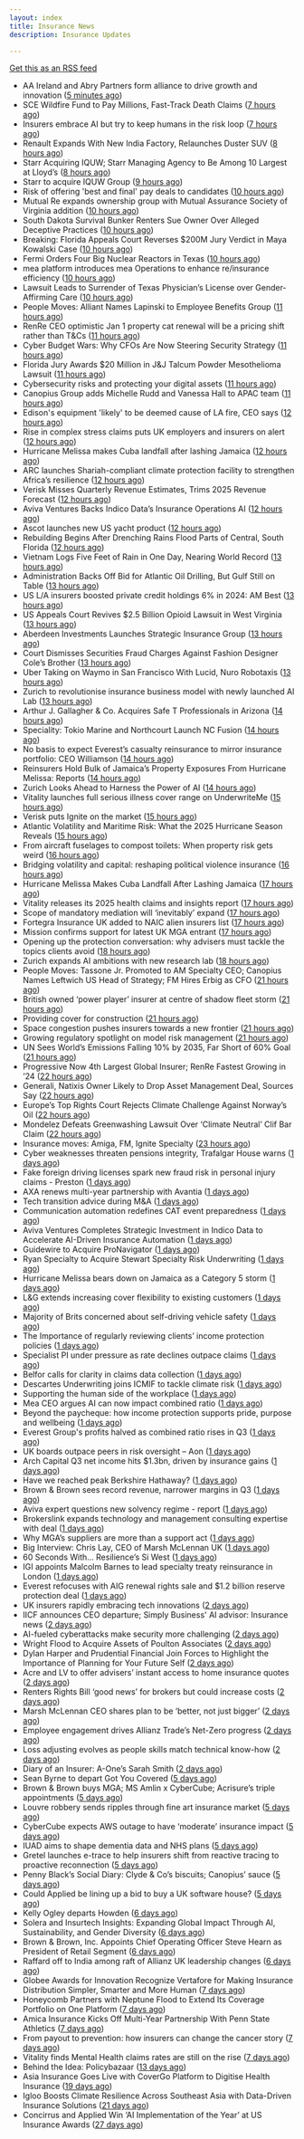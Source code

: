 ```yaml
---
layout: index
title: Insurance News
description: Insurance Updates

---
```


[Get this as an RSS feed](/insurance.rss)

<!-- news_marker starts -->
- AA Ireland and Abry Partners form alliance to drive growth and innovation ([5 minutes ago](https://www.insurancebusinessmag.com/uk/news/breaking-news/aa-ireland-and-abry-partners-form-alliance-to-drive-growth-and-innovation-554800.aspx))
- SCE Wildfire Fund to Pay Millions, Fast-Track Death Claims ([7 hours ago](https://www.insurancejournal.com/news/west/2025/10/29/845684.htm))
- Insurers embrace AI but try to keep humans in the risk loop ([7 hours ago](https://www.dig-in.com/news/insurers-embrace-ai-but-try-to-keep-humans-in-the-risk-loop))
- Renault Expands With New India Factory, Relaunches Duster SUV ([8 hours ago](https://insurance-edge.net/2025/10/29/renault-expands-with-new-india-factory-relaunches-duster-suv/))
- Starr Acquiring IQUW; Starr Managing Agency to Be Among 10 Largest at Lloyd’s ([8 hours ago](https://www.insurancejournal.com/news/international/2025/10/29/845675.htm))
- Starr to acquire IQUW Group ([9 hours ago](https://www.reinsurancene.ws/starr-to-acquire-iquw-group/))
- Risk of offering 'best and final' pay deals to candidates ([10 hours ago](https://www.insurancebusinessmag.com/uk/business-strategy/risk-of-offering-best-and-final-pay-deals-to-candidates-554768.aspx))
- Mutual Re expands ownership group with Mutual Assurance Society of Virginia addition ([10 hours ago](https://www.reinsurancene.ws/mutual-re-expands-ownership-group-with-mutual-assurance-society-of-virginia-addition/))
- South Dakota Survival Bunker Renters Sue Owner Over Alleged Deceptive Practices ([10 hours ago](https://www.insurancejournal.com/news/midwest/2025/10/29/845662.htm))
- Breaking: Florida Appeals Court Reverses $200M Jury Verdict in Maya Kowalski Case ([10 hours ago](https://www.insurancejournal.com/news/southeast/2025/10/29/845654.htm))
- Fermi Orders Four Big Nuclear Reactors in Texas ([10 hours ago](https://www.insurancejournal.com/news/southcentral/2025/10/29/845653.htm))
- mea platform introduces mea Operations to enhance re/insurance efficiency ([10 hours ago](https://www.reinsurancene.ws/mea-platform-introduces-mea-operations-to-enhance-re-insurance-efficiency/))
- Lawsuit Leads to Surrender of Texas Physician’s License over Gender-Affirming Care ([10 hours ago](https://www.insurancejournal.com/news/southcentral/2025/10/29/845648.htm))
- People Moves: Alliant Names Lapinski to Employee Benefits Group ([11 hours ago](https://www.insurancejournal.com/news/midwest/2025/10/29/845645.htm))
- RenRe CEO optimistic Jan 1 property cat renewal will be a pricing shift rather than T&Cs ([11 hours ago](https://www.reinsurancene.ws/renre-ceo-optimistic-jan-1-property-cat-renewal-will-be-a-pricing-shift-rather-than-tcs/))
- Cyber Budget Wars: Why CFOs Are Now Steering Security Strategy ([11 hours ago](https://insurance-edge.net/2025/10/29/cyber-budget-wars-why-cfos-are-now-steering-security-strategy/))
- Florida Jury Awards $20 Million in J&J Talcum Powder Mesothelioma Lawsuit ([11 hours ago](https://www.insurancejournal.com/news/southeast/2025/10/29/845584.htm))
- Cybersecurity risks and protecting your digital assets ([11 hours ago](https://www.dig-in.com/podcast/cybersecurity-risks-and-protecting-your-digital-assets))
- Canopius Group adds Michelle Rudd and Vanessa Hall to APAC team ([11 hours ago](https://www.reinsurancene.ws/canopius-group-adds-michelle-rudd-and-vanessa-hall-to-apac-team/))
- Edison's equipment 'likely' to be deemed cause of LA fire, CEO says ([12 hours ago](https://www.dig-in.com/articles/edisons-equipment-likely-to-be-deemed-cause-of-la-fire))
- Rise in complex stress claims puts UK employers and insurers on alert ([12 hours ago](https://www.insurancebusinessmag.com/uk/news/breaking-news/rise-in-complex-stress-claims-puts-uk-employers-and-insurers-on-alert-554746.aspx))
- Hurricane Melissa makes Cuba landfall after lashing Jamaica ([12 hours ago](https://www.dig-in.com/articles/hurricane-melissa-makes-cuba-landfall-after-lashing-jamaica))
- ARC launches Shariah-compliant climate protection facility to strengthen Africa’s resilience ([12 hours ago](https://www.reinsurancene.ws/arc-launches-shariah-compliant-climate-protection-facility-to-strengthen-africas-resilience/))
- Verisk Misses Quarterly Revenue Estimates, Trims 2025 Revenue Forecast ([12 hours ago](https://www.insurancejournal.com/news/national/2025/10/29/845560.htm))
- Aviva Ventures Backs Indico Data’s Insurance Operations AI ([12 hours ago](https://www.insurancejournal.com/news/east/2025/10/29/845534.htm))
- Ascot launches new US yacht product ([12 hours ago](https://www.reinsurancene.ws/ascot-launches-new-us-yacht-product/))
- Rebuilding Begins After Drenching Rains Flood Parts of Central, South Florida ([12 hours ago](https://www.insurancejournal.com/news/southeast/2025/10/29/845542.htm))
- Vietnam Logs Five Feet of Rain in One Day, Nearing World Record ([13 hours ago](https://www.insurancejournal.com/news/international/2025/10/29/845544.htm))
- Administration Backs Off Bid for Atlantic Oil Drilling, But Gulf Still on Table ([13 hours ago](https://www.insurancejournal.com/news/southeast/2025/10/29/845536.htm))
- US L/A insurers boosted private credit holdings 6% in 2024: AM Best ([13 hours ago](https://www.reinsurancene.ws/us-l-a-insurers-boosted-private-credit-holdings-6-in-2024-am-best/))
- US Appeals Court Revives $2.5 Billion Opioid Lawsuit in West Virginia ([13 hours ago](https://www.insurancejournal.com/news/southeast/2025/10/29/845453.htm))
- Aberdeen Investments Launches Strategic Insurance Group ([13 hours ago](https://insurance-edge.net/2025/10/29/aberdeen-investments-launches-strategic-insurance-group/))
- Court Dismisses Securities Fraud Charges Against Fashion Designer Cole’s Brother ([13 hours ago](https://www.insurancejournal.com/news/east/2025/10/29/845529.htm))
- Uber Taking on Waymo in San Francisco With Lucid, Nuro Robotaxis ([13 hours ago](https://www.insurancejournal.com/news/west/2025/10/29/845527.htm))
- Zurich to revolutionise insurance business model with newly launched AI Lab ([13 hours ago](https://www.reinsurancene.ws/zurich-to-revolutionise-insurance-business-model-with-newly-launched-ai-lab/))
- Arthur J. Gallagher & Co. Acquires Safe T Professionals in Arizona ([14 hours ago](https://www.insurancejournal.com/news/west/2025/10/29/845523.htm))
- Speciality: Tokio Marine and Northcourt Launch NC Fusion ([14 hours ago](https://insurance-edge.net/2025/10/29/speciality-tokio-marine-and-northcourt-launch-nc-fusion/))
- No basis to expect Everest’s casualty reinsurance to mirror insurance portfolio: CEO Williamson ([14 hours ago](https://www.reinsurancene.ws/no-basis-to-expect-everests-casualty-reinsurance-to-mirror-insurance-portfolio-ceo-williamson/))
- Reinsurers Hold Bulk of Jamaica’s Property Exposures From Hurricane Melissa: Reports ([14 hours ago](https://www.insurancejournal.com/news/international/2025/10/29/845509.htm))
- Zurich Looks Ahead to Harness the Power of AI ([14 hours ago](https://insurance-edge.net/2025/10/29/zurich-looks-ahead-to-harness-the-power-of-ai/))
- Vitality launches full serious illness cover range on UnderwriteMe ([15 hours ago](https://ifamagazine.com/vitality-launches-full-serious-illness-cover-range-on-underwriteme/))
- Verisk puts Ignite on the market ([15 hours ago](https://www.postonline.co.uk/news/7959286/verisk-puts-ignite-on-the-market))
- Atlantic Volatility and Maritime Risk: What the 2025 Hurricane Season Reveals ([15 hours ago](https://insurance-edge.net/2025/10/29/atlantic-volatility-and-maritime-risk-what-the-2025-hurricane-season-reveals/))
- From aircraft fuselages to compost toilets: When property risk gets weird ([16 hours ago](https://www.insurancebusinessmag.com/uk/news/property-insurance/from-aircraft-fuselages-to-compost-toilets-when-property-risk-gets-weird-554699.aspx))
- Bridging volatility and capital: reshaping political violence insurance ([16 hours ago](https://www.insurancebusinessmag.com/uk/news/breaking-news/bridging-volatility-and-capital-reshaping-political-violence-insurance-554695.aspx))
- Hurricane Melissa Makes Cuba Landfall After Lashing Jamaica ([17 hours ago](https://www.insurancejournal.com/news/international/2025/10/29/845503.htm))
- Vitality releases its 2025 health claims and insights report ([17 hours ago](https://ifamagazine.com/vitality-releases-its-2025-health-claims-and-insights-report/))
- Scope of mandatory mediation will ‘inevitably’ expand ([17 hours ago](https://www.postonline.co.uk/claims/7959287/scope-of-mandatory-mediation-will-inevitably-expand))
- Fortegra Insurance UK added to NAIC alien insurers list ([17 hours ago](https://www.insurancebusinessmag.com/uk/news/breaking-news/fortegra-insurance-uk-added-to-naic-alien-insurers-list-554687.aspx))
- Mission confirms support for latest UK MGA entrant ([17 hours ago](https://www.insurancebusinessmag.com/uk/news/breaking-news/mission-confirms-support-for-latest-uk-mga-entrant-554685.aspx))
- Opening up the protection conversation: why advisers must tackle the topics clients avoid ([18 hours ago](https://ifamagazine.com/opening-up-the-protection-conversation-why-advisers-must-tackle-the-topics-clients-avoid/))
- Zurich expands AI ambitions with new research lab ([18 hours ago](https://www.insurancebusinessmag.com/uk/news/technology/zurich-expands-ai-ambitions-with-new-research-lab-554656.aspx))
- People Moves: Tassone Jr. Promoted to AM Specialty CEO; Canopius Names Leftwich US Head of Strategy; FM Hires Erbig as CFO ([21 hours ago](https://www.insurancejournal.com/news/national/2025/10/29/845396.htm))
- British owned ‘power player’ insurer at centre of shadow fleet storm ([21 hours ago](https://www.insurancebusinessmag.com/uk/news/marine/british-owned-power-player-insurer-at-centre-of-shadow-fleet-storm-554616.aspx))
- Providing cover for construction ([21 hours ago](https://www.postonline.co.uk/commercial/7959042/providing-cover-for-construction))
- Space congestion pushes insurers towards a new frontier ([21 hours ago](https://www.postonline.co.uk/commercial/7958974/space-congestion-pushes-insurers-towards-a-new-frontier))
- Growing regulatory spotlight on model risk management ([21 hours ago](https://www.postonline.co.uk/risk-management/7958994/growing-regulatory-spotlight-on-model-risk-management))
- UN Sees World’s Emissions Falling 10% by 2035, Far Short of 60% Goal ([21 hours ago](https://www.insurancejournal.com/news/international/2025/10/29/845435.htm))
- Progressive Now 4th Largest Global Insurer; RenRe Fastest Growing in ’24 ([22 hours ago](https://www.insurancejournal.com/news/national/2025/10/29/845460.htm))
- Generali, Natixis Owner Likely to Drop Asset Management Deal, Sources Say ([22 hours ago](https://www.insurancejournal.com/news/international/2025/10/29/845422.htm))
- Europe’s Top Rights Court Rejects Climate Challenge Against Norway’s Oil ([22 hours ago](https://www.insurancejournal.com/news/international/2025/10/29/845430.htm))
- Mondelez Defeats Greenwashing Lawsuit Over ‘Climate Neutral’ Clif Bar Claim ([22 hours ago](https://www.insurancejournal.com/news/national/2025/10/29/845451.htm))
- Insurance moves: Amiga, FM, Ignite Specialty ([23 hours ago](https://www.insurancebusinessmag.com/uk/news/breaking-news/insurance-moves-amiga-fm-ignite-specialty-554635.aspx))
- Cyber weaknesses threaten pensions integrity, Trafalgar House warns ([1 days ago](https://www.insurancebusinessmag.com/uk/news/cyber/cyber-weaknesses-threaten-pensions-integrity-trafalgar-house-warns-554633.aspx))
- Fake foreign driving licenses spark new fraud risk in personal injury claims - Preston ([1 days ago](https://www.insurancebusinessmag.com/uk/news/auto-motor/fake-foreign-driving-licenses-spark-new-fraud-risk-in-personal-injury-claims--preston-554632.aspx))
- AXA renews multi-year partnership with Avantia ([1 days ago](https://www.insurancebusinessmag.com/uk/news/property-insurance/axa-renews-multiyear-partnership-with-avantia-554625.aspx))
- Tech transition advice during M&A ([1 days ago](https://www.dig-in.com/news/tech-transition-advice-during-m-a))
- Communication automation redefines CAT event preparedness ([1 days ago](https://www.dig-in.com/opinion/communication-automation-redefines-cat-event-preparedness))
- Aviva Ventures Completes Strategic Investment in Indico Data to Accelerate AI-Driven Insurance Automation ([1 days ago](https://www.insurtechinsights.com/aviva-ventures-completes-strategic-investment-in-indico-data-to-accelerate-ai-driven-insurance-automation/))
- Guidewire to Acquire ProNavigator ([1 days ago](https://www.insurtechinsights.com/guidewire-to-acquire-pronavigator/))
- Ryan Specialty to Acquire Stewart Specialty Risk Underwriting ([1 days ago](https://www.insurtechinsights.com/ryan-specialty-to-acquire-stewart-specialty-risk-underwriting/))
- Hurricane Melissa bears down on Jamaica as a Category 5 storm ([1 days ago](https://www.dig-in.com/articles/hurricane-melissa-bears-down-jamaica-a-category-5-storm))
- L&G extends increasing cover flexibility to existing customers ([1 days ago](https://ifamagazine.com/lg-extends-increasing-cover-flexibility-to-existing-customers/))
- Majority of Brits concerned about self-driving vehicle safety ([1 days ago](https://www.postonline.co.uk/news/7959285/majority-of-brits-concerned-about-self-driving-vehicle-safety))
- The Importance of regularly reviewing clients’ income protection policies ([1 days ago](https://ifamagazine.com/the-importance-of-regularly-reviewing-clients-income-protection-policies/))
- Specialist PI under pressure as rate declines outpace claims ([1 days ago](https://www.insurancebusinessmag.com/uk/news/professional-liability/specialist-pi-under-pressure-as-rate-declines-outpace-claims-554537.aspx))
- Belfor calls for clarity in claims data collection ([1 days ago](https://www.postonline.co.uk/claims/7959280/belfor-calls-for-clarity-in-claims-data-collection))
- Descartes Underwriting joins ICMIF to tackle climate risk ([1 days ago](https://www.insurancebusinessmag.com/uk/news/breaking-news/descartes-underwriting-joins-icmif-to-tackle-climate-risk-554533.aspx))
- Supporting the human side of the workplace ([1 days ago](https://www.dig-in.com/opinion/supporting-the-human-side-of-the-workplace))
- Mea CEO argues AI can now impact combined ratio ([1 days ago](https://www.postonline.co.uk/technology/7959284/mea-ceo-argues-ai-can-now-impact-combined-ratio))
- Beyond the paycheque: how income protection supports pride, purpose and wellbeing ([1 days ago](https://ifamagazine.com/protecting-what-makes-you-proud/))
- Everest Group's profits halved as combined ratio rises in Q3 ([1 days ago](https://www.insurancebusinessmag.com/uk/news/breaking-news/everest-groups-profits-halved-as-combined-ratio-rises-in-q3-554517.aspx))
- UK boards outpace peers in risk oversight – Aon ([1 days ago](https://www.insurancebusinessmag.com/uk/news/breaking-news/uk-boards-outpace-peers-in-risk-oversight--aon-554515.aspx))
- Arch Capital Q3 net income hits $1.3bn, driven by insurance gains ([1 days ago](https://www.insurancebusinessmag.com/uk/news/breaking-news/arch-capital-q3-net-income-hits-1-3bn-driven-by-insurance-gains-554506.aspx))
- Have we reached peak Berkshire Hathaway? ([1 days ago](https://www.insurancebusinessmag.com/uk/news/breaking-news/have-we-reached-peak-berkshire-hathaway-554499.aspx))
- Brown & Brown sees record revenue, narrower margins in Q3 ([1 days ago](https://www.insurancebusinessmag.com/uk/news/breaking-news/brown-and-brown-sees-record-revenue-narrower-margins-in-q3-554496.aspx))
- Aviva expert questions new solvency regime - report ([1 days ago](https://www.insurancebusinessmag.com/uk/news/breaking-news/aviva-expert-questions-new-solvency-regime--report-554494.aspx))
- Brokerslink expands technology and management consulting expertise with deal ([1 days ago](https://www.insurancebusinessmag.com/uk/news/breaking-news/brokerslink-expands-technology-and-management-consulting-expertise-with-deal-554490.aspx))
- Why MGA’s suppliers are more than a support act ([1 days ago](https://www.postonline.co.uk/commercial/7959247/why-mgas-suppliers-are-more-than-a-support-act))
- Big Interview: Chris Lay, CEO of Marsh McLennan UK ([1 days ago](https://www.postonline.co.uk/broker/7959104/big-interview-chris-lay-ceo-of-marsh-mclennan-uk))
- 60 Seconds With... Resilience’s Si West ([1 days ago](https://www.postonline.co.uk/technology/7958188/60-seconds-with-resiliences-si-west))
- IGI appoints Malcolm Barnes to lead specialty treaty reinsurance in London ([1 days ago](https://www.insurancebusinessmag.com/uk/news/breaking-news/igi-appoints-malcolm-barnes-to-lead-specialty-treaty-reinsurance-in-london-554468.aspx))
- Everest refocuses with AIG renewal rights sale and $1.2 billion reserve protection deal ([1 days ago](https://www.insurancebusinessmag.com/uk/news/breaking-news/everest-refocuses-with-aig-renewal-rights-sale-and-1-2-billion-reserve-protection-deal-554524.aspx))
- UK insurers rapidly embracing tech innovations ([2 days ago](https://www.insurancebusinessmag.com/uk/news/technology/uk-insurers-rapidly-embracing-tech-innovations-554465.aspx))
- IICF announces CEO departure; Simply Business' AI advisor: Insurance news ([2 days ago](https://www.dig-in.com/news/iicf-ceo-departure-simply-business-ai-advisor-insurance-news))
- AI-fueled cyberattacks make security more challenging ([2 days ago](https://www.dig-in.com/news/ai-fueled-cyberattacks-make-security-more-challenging))
- Wright Flood to Acquire Assets of Poulton Associates ([2 days ago](https://www.insurtechinsights.com/wright-flood-to-acquire-assets-of-poulton-associates/))
- Dylan Harper and Prudential Financial Join Forces to Highlight the Importance of Planning for Your Future Self ([2 days ago](https://www.insurtechinsights.com/dylan-harper-and-prudential-financial-join-forces-to-highlight-the-importance-of-planning-for-your-future-self/))
- Acre and LV to offer advisers’ instant access to home insurance quotes ([2 days ago](https://ifamagazine.com/acre-and-lv-to-offer-advisers-instant-access-to-home-insurance-quotes/))
- Renters Rights Bill ‘good news’ for brokers but could increase costs ([2 days ago](https://www.postonline.co.uk/broker/7959282/renters-rights-bill-%E2%80%98good-news%E2%80%99-for-brokers-but-could-increase-costs))
- Marsh McLennan CEO shares plan to be ‘better, not just bigger’ ([2 days ago](https://www.postonline.co.uk/news/7959106/marsh-mclennan-ceo-shares-plan-to-be-%E2%80%98better-not-just-bigger%E2%80%99))
- Employee engagement drives Allianz Trade’s Net-Zero progress ([2 days ago](https://www.postonline.co.uk/news/7959245/employee-engagement-drives-allianz-trade%E2%80%99s-net-zero-progress))
- Loss adjusting evolves as people skills match technical know-how ([2 days ago](https://www.postonline.co.uk/claims/7959144/loss-adjusting-evolves-as-people-skills-match-technical-know-how))
- Diary of an Insurer: A-One’s Sarah Smith ([2 days ago](https://www.postonline.co.uk/broker/7958939/diary-of-an-insurer-a-one%E2%80%99s-sarah-smith))
- Sean Byrne to depart Got You Covered ([5 days ago](https://www.postonline.co.uk/people/7959273/sean-byrne-to-depart-got-you-covered))
- Brown & Brown buys MGA; MS Amlin x CyberCube; Acrisure’s triple appointments ([5 days ago](https://www.postonline.co.uk/news/7959255/brown-brown-buys-mga-ms-amlin-x-cybercube-acrisure%E2%80%99s-triple-appointments))
- Louvre robbery sends ripples through fine art insurance market ([5 days ago](https://www.postonline.co.uk/news/7959272/louvre-robbery-sends-ripples-through-fine-art-insurance-market))
- CyberCube expects AWS outage to have ‘moderate’ insurance impact ([5 days ago](https://www.postonline.co.uk/commercial/7959270/cybercube-expects-aws-outage-to-have-%E2%80%98moderate%E2%80%99-insurance-impact))
- IUAD aims to shape dementia data and NHS plans ([5 days ago](https://www.postonline.co.uk/people/7959113/iuad-aims-to-shape-dementia-data-and-nhs-plans))
- Gretel launches e-trace to help insurers shift from reactive tracing to proactive reconnection ([5 days ago](https://ifamagazine.com/gretel-launches-e-trace-to-help-insurers-shift-from-reactive-tracing-to-proactive-customer-reconnection/))
- Penny Black’s Social Diary: Clyde & Co’s biscuits; Canopius’ sauce ([5 days ago](https://www.postonline.co.uk/people/7959068/penny-black%E2%80%99s-social-diary-clyde-co%E2%80%99s-biscuits-canopius%E2%80%99-sauce))
- Could Applied be lining up a bid to buy a UK software house? ([5 days ago](https://www.postonline.co.uk/technology/7959222/could-applied-be-lining-up-a-bid-to-buy-a-uk-software-house))
- Kelly Ogley departs Howden ([6 days ago](https://www.postonline.co.uk/broker/7959269/kelly-ogley-departs-howden))
- Solera and Insurtech Insights: Expanding Global Impact Through AI, Sustainability, and Gender Diversity ([6 days ago](https://www.insurtechinsights.com/solera-and-insurtech-insights-expanding-global-impact-through-ai-sustainability-and-gender-diversity/))
- Brown & Brown, Inc. Appoints Chief Operating Officer Steve Hearn as President of Retail Segment ([6 days ago](https://www.insurtechinsights.com/brown-brown-inc-appoints-chief-operating-officer-steve-hearn-as-president-of-retail-segment/))
- Raffard off to India among raft of Allianz UK leadership changes ([6 days ago](https://www.postonline.co.uk/news/7959266/raffard-off-to-india-among-raft-of-allianz-uk-leadership-changes))
- Globee Awards for Innovation Recognize Vertafore for Making Insurance Distribution Simpler, Smarter and More Human ([7 days ago](https://www.insurtechinsights.com/globee-awards-for-innovation-recognize-vertafore-for-making-insurance-distribution-simpler-smarter-and-more-human/))
- Honeycomb Partners with Neptune Flood to Extend Its Coverage Portfolio on One Platform ([7 days ago](https://www.insurtechinsights.com/honeycomb-partners-with-neptune-flood-to-extend-its-coverage-portfolio-on-one-platform/))
- Amica Insurance Kicks Off Multi-Year Partnership With Penn State Athletics ([7 days ago](https://www.insurtechinsights.com/amica-insurance-kicks-off-multi-year-partnership-with-penn-state-athletics/))
- From payout to prevention: how insurers can change the cancer story ([7 days ago](https://ifamagazine.com/from-payout-to-prevention-how-insurers-can-change-the-cancer-story/))
- Vitality finds Mental Health claims rates are still on the rise ([7 days ago](https://ifamagazine.com/vitality-finds-mental-health-claims-rates-are-still-on-the-rise/))
- Behind the Idea: Policybazaar ([13 days ago](https://thefintechtimes.com/behind-the-idea-policybazaar/))
- Asia Insurance Goes Live with CoverGo Platform to Digitise Health Insurance ([19 days ago](https://thefintechtimes.com/asia-insurance-goes-live-with-covergo-platform-to-digitise-health-insurance/))
- Igloo Boosts Climate Resilience Across Southeast Asia with Data-Driven Insurance Solutions ([21 days ago](https://thefintechtimes.com/igloo-boosts-climate-resilience-across-southeast-asia-with-data-driven-insurance-solutions/))
- Concirrus and Applied Win ‘AI Implementation of the Year’ at US Insurance Awards ([27 days ago](https://thefintechtimes.com/concirrus-ai-cuts-aviation-underwriting-time-from-36-hours-to-minutes-for-applied-aviation/))

<!-- news_marker ends -->